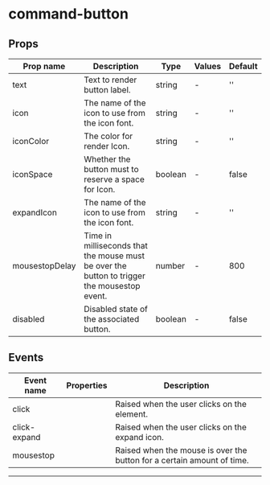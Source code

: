 # command-button

## Props

| Prop name      | Description                                                                                 | Type    | Values | Default |
| -------------- | ------------------------------------------------------------------------------------------- | ------- | ------ | ------- |
| text           | Text to render button label.                                                                | string  | -      | ''      |
| icon           | The name of the icon to use from the icon font.                                             | string  | -      | ''      |
| iconColor      | The color for render Icon.                                                                  | string  | -      | ''      |
| iconSpace      | Whether the button must to reserve a space for Icon.                                        | boolean | -      | false   |
| expandIcon     | The name of the icon to use from the icon font.                                             | string  | -      | ''      |
| mousestopDelay | Time in milliseconds that the mouse must be over the button to trigger the mousestop event. | number  | -      | 800     |
| disabled       | Disabled state of the associated button.                                                    | boolean | -      | false   |

## Events

| Event name   | Properties | Description                                                            |
| ------------ | ---------- | ---------------------------------------------------------------------- |
| click        |            | Raised when the user clicks on the element.                            |
| click-expand |            | Raised when the user clicks on the expand icon.                        |
| mousestop    |            | Raised when the mouse is over the button for a certain amount of time. |

---
